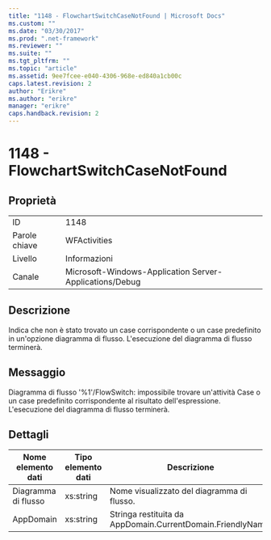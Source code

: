 ```yaml
---
title: "1148 - FlowchartSwitchCaseNotFound | Microsoft Docs"
ms.custom: ""
ms.date: "03/30/2017"
ms.prod: ".net-framework"
ms.reviewer: ""
ms.suite: ""
ms.tgt_pltfrm: ""
ms.topic: "article"
ms.assetid: 9ee7fcee-e040-4306-968e-ed840a1cb00c
caps.latest.revision: 2
author: "Erikre"
ms.author: "erikre"
manager: "erikre"
caps.handback.revision: 2
---
```

# 1148 - FlowchartSwitchCaseNotFound
## Proprietà  
  
|||  
|-|-|  
|ID|1148|  
|Parole chiave|WFActivities|  
|Livello|Informazioni|  
|Canale|Microsoft\-Windows\-Application Server\-Applications\/Debug|  
  
## Descrizione  
 Indica che non è stato trovato un case corrispondente o un case predefinito in un'opzione diagramma di flusso.  L'esecuzione del diagramma di flusso terminerà.  
  
## Messaggio  
 Diagramma di flusso '%1'\/FlowSwitch: impossibile trovare un'attività Case o un case predefinito corrispondente al risultato dell'espressione.  L'esecuzione del diagramma di flusso terminerà.  
  
## Dettagli  
  
|Nome elemento dati|Tipo elemento dati|Descrizione|  
|------------------------|------------------------|-----------------|  
|Diagramma di flusso|xs:string|Nome visualizzato del diagramma di flusso.|  
|AppDomain|xs:string|Stringa restituita da AppDomain.CurrentDomain.FriendlyName.|